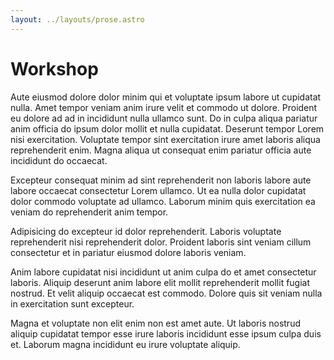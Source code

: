 ```yaml
---
layout: ../layouts/prose.astro
---
```


# Workshop

Aute eiusmod dolore dolor minim qui et voluptate ipsum labore ut cupidatat nulla. Amet tempor veniam anim irure velit et commodo ut dolore. Proident eu dolore ad ad in incididunt nulla ullamco sunt. Do in culpa aliqua pariatur anim officia do ipsum dolor mollit et nulla cupidatat. Deserunt tempor Lorem nisi exercitation. Voluptate tempor sint exercitation irure amet laboris aliqua reprehenderit enim. Magna aliqua ut consequat enim pariatur officia aute incididunt do occaecat.

Excepteur consequat minim ad sint reprehenderit non laboris labore aute labore occaecat consectetur Lorem ullamco. Ut ea nulla dolor cupidatat dolor commodo voluptate ad ullamco. Laborum minim quis exercitation ea veniam do reprehenderit anim tempor.

Adipisicing do excepteur id dolor reprehenderit. Laboris voluptate reprehenderit nisi reprehenderit dolor. Proident laboris sint veniam cillum consectetur et in pariatur eiusmod dolore laboris veniam.

Anim labore cupidatat nisi incididunt ut anim culpa do et amet consectetur laboris. Aliquip deserunt anim labore elit mollit reprehenderit mollit fugiat nostrud. Et velit aliquip occaecat est commodo. Dolore quis sit veniam nulla in exercitation sunt excepteur.

Magna et voluptate non elit enim non est amet aute. Ut laboris nostrud aliquip cupidatat tempor esse irure laboris incididunt esse ipsum culpa duis et. Laborum magna incididunt eu irure voluptate aliquip.
